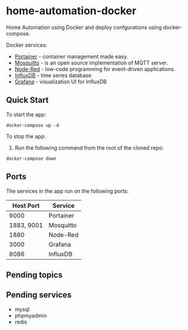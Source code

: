 # home-automation-docker

Home Automation using Docker and deploy confgurations using docker-compose.

Docker services:

* [Portainer](https://github.com/portainer) - container management made easy.
* [Mosquitto](https://github.com/eclipse/mosquitto) - is an open source implementation of MQTT server.
* [Node-Red](https://github.com/node-red/node-red) - low-code programming for event-driven applications.
* [InfluxDB](https://github.com/influxdata/influxdb) - time series database
* [Grafana](https://github.com/grafana/grafana) - visualization UI for InfluxDB

## Quick Start

To start the app:

```
docker-compose up -d
```

To stop the app:

1. Run the following command from the root of the cloned repo:
```
docker-compose down
```

## Ports

The services in the app run on the following ports:

| Host Port | Service |
| - | - |
| 9000 | Portainer |
| 1883, 9001 | Mosquitto |
| 1880 | Node-Red |
| 3000 | Grafana |
| 8086 | InfluxDB |

## Pending topics

## Pending services

- mysql
- phpmyadmin
- redis
